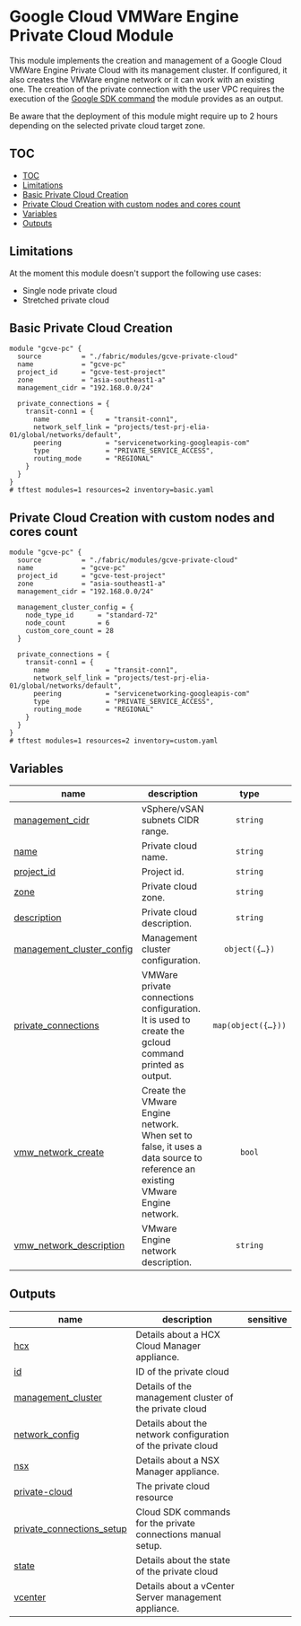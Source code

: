 # Google Cloud VMWare Engine Private Cloud Module

This module implements the creation and management of a Google Cloud VMWare Engine Private Cloud with its management cluster. If configured, it also creates the VMWare engine network or it can work with an existing one. The creation of the private connection with the user VPC requires the execution of the  [Google SDK command](https://cloud.google.com/sdk/gcloud/reference/vmware/private-connections/create#--routing-mode) the module provides as an output.

Be aware that the deployment of this module might require up to 2 hours depending on the selected private cloud target zone.

## TOC

<!-- BEGIN TOC -->
- [TOC](#toc)
- [Limitations](#limitations)
- [Basic Private Cloud Creation](#basic-private-cloud-creation)
- [Private Cloud Creation with custom nodes and cores count](#private-cloud-creation-with-custom-nodes-and-cores-count)
- [Variables](#variables)
- [Outputs](#outputs)
<!-- END TOC -->

## Limitations
At the moment this module doesn't support the following use cases:
- Single node private cloud
- Stretched private cloud

## Basic Private Cloud Creation

```hcl
module "gcve-pc" {
  source          = "./fabric/modules/gcve-private-cloud"
  name            = "gcve-pc"
  project_id      = "gcve-test-project"
  zone            = "asia-southeast1-a"
  management_cidr = "192.168.0.0/24"

  private_connections = {
    transit-conn1 = {
      name              = "transit-conn1",
      network_self_link = "projects/test-prj-elia-01/global/networks/default",
      peering           = "servicenetworking-googleapis-com"
      type              = "PRIVATE_SERVICE_ACCESS",
      routing_mode      = "REGIONAL"
    }
  }
}
# tftest modules=1 resources=2 inventory=basic.yaml
```
## Private Cloud Creation with custom nodes and cores count

```hcl
module "gcve-pc" {
  source          = "./fabric/modules/gcve-private-cloud"
  name            = "gcve-pc"
  project_id      = "gcve-test-project"
  zone            = "asia-southeast1-a"
  management_cidr = "192.168.0.0/24"

  management_cluster_config = {
    node_type_id      = "standard-72"
    node_count        = 6
    custom_core_count = 28
  }

  private_connections = {
    transit-conn1 = {
      name              = "transit-conn1",
      network_self_link = "projects/test-prj-elia-01/global/networks/default",
      peering           = "servicenetworking-googleapis-com"
      type              = "PRIVATE_SERVICE_ACCESS",
      routing_mode      = "REGIONAL"
    }
  }
}
# tftest modules=1 resources=2 inventory=custom.yaml
```
<!-- BEGIN TFDOC -->
## Variables

| name | description | type | required | default |
|---|---|:---:|:---:|:---:|
| [management_cidr](variables.tf#L23) | vSphere/vSAN subnets CIDR range. | <code>string</code> | ✓ |  |
| [name](variables.tf#L42) | Private cloud name. | <code>string</code> | ✓ |  |
| [project_id](variables.tf#L74) | Project id. | <code>string</code> | ✓ |  |
| [zone](variables.tf#L91) | Private cloud zone. | <code>string</code> | ✓ |  |
| [description](variables.tf#L17) | Private cloud description. | <code>string</code> |  | <code>&#34;Terraform-managed.&#34;</code> |
| [management_cluster_config](variables.tf#L28) | Management cluster configuration. | <code title="object&#40;&#123;&#10;  node_type_id      &#61; string&#10;  node_count        &#61; number,&#10;  custom_core_count &#61; number&#10;&#125;&#41;">object&#40;&#123;&#8230;&#125;&#41;</code> |  | <code title="&#123;&#10;  node_type_id      &#61; &#34;standard-72&#34;,&#10;  node_count        &#61; 3,&#10;  custom_core_count &#61; null&#10;&#125;">&#123;&#8230;&#125;</code> |
| [private_connections](variables.tf#L47) | VMWare private connections configuration. It is used to create the gcloud command printed as output. | <code title="map&#40;object&#40;&#123;&#10;  name              &#61; string&#10;  network_self_link &#61; string&#10;  peering           &#61; string&#10;  description       &#61; optional&#40;string, &#34;Terraform-managed.&#34;&#41;&#10;  type              &#61; optional&#40;string, &#34;REGIONAL&#34;&#41;&#10;  routing_mode      &#61; optional&#40;string, &#34;PRIVATE_SERVICE_ACCESS&#34;&#41;&#10;&#125;&#41;&#41;">map&#40;object&#40;&#123;&#8230;&#125;&#41;&#41;</code> |  | <code>&#123;&#125;</code> |
| [vmw_network_create](variables.tf#L79) | Create the VMware Engine network. When set to false, it uses a data source to reference an existing VMware Engine network. | <code>bool</code> |  | <code>true</code> |
| [vmw_network_description](variables.tf#L85) |  VMware Engine network description. | <code>string</code> |  | <code>&#34;Terraform-managed.&#34;</code> |

## Outputs

| name | description | sensitive |
|---|---|:---:|
| [hcx](outputs.tf#L17) | Details about a HCX Cloud Manager appliance. |  |
| [id](outputs.tf#L22) | ID of the private cloud |  |
| [management_cluster](outputs.tf#L27) | Details of the management cluster of the private cloud |  |
| [network_config](outputs.tf#L32) | Details about the network configuration of the private cloud |  |
| [nsx](outputs.tf#L37) | Details about a NSX Manager appliance. |  |
| [private-cloud](outputs.tf#L42) | The private cloud resource |  |
| [private_connections_setup](outputs.tf#L57) | Cloud SDK commands for the private connections manual setup. |  |
| [state](outputs.tf#L52) | Details about the state of the private cloud |  |
| [vcenter](outputs.tf#L47) | Details about a vCenter Server management appliance. |  |
<!-- END TFDOC -->
